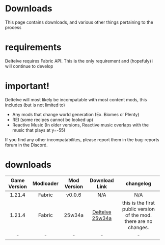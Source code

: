 # Downloads
This page contains downloads, and various other things pertaining to the process

# requirements
Deltelve requires Fabric API. This is the only requirement and (hopefuly) i will continue to develop

# important!
Deltelve will most likely be incompatable with most content mods, this includes (but is not limited to)
- Any mods that change world generation (Ex. Biomes o' Plenty)
- REI (some recipes cannot be looked up)
- Reactive Music (In older versions, Reactive music overlaps with the music that plays at y=-55)

If you find any other incompatabilites, please report them in the bug-reports forum in the Discord.


# downloads


| Game Version | Modloader | Mod Version | Download Link | changelog |
| :-: | :-: | :-: | :-: | :-: |
| 1.21.4 | Fabric | v0.0.6 | N/A | N/A |
| 1.21.4 | Fabric | 25w34a | [Deltelve 25w34a](https://www.red-flower-mc.net/downloads/deltelve-25w34a.jar) | this is the first public version of the mod. there are no changes.|
| - | - | - | - | - |
